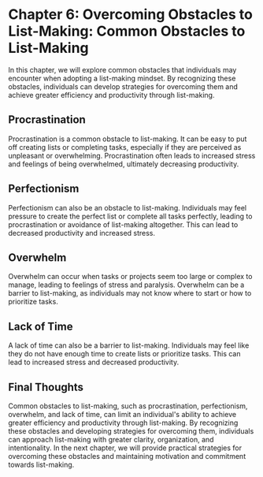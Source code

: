Chapter 6: Overcoming Obstacles to List-Making: Common Obstacles to List-Making
===============================================================================

In this chapter, we will explore common obstacles that individuals may encounter when adopting a list-making mindset. By recognizing these obstacles, individuals can develop strategies for overcoming them and achieve greater efficiency and productivity through list-making.

Procrastination
---------------

Procrastination is a common obstacle to list-making. It can be easy to put off creating lists or completing tasks, especially if they are perceived as unpleasant or overwhelming. Procrastination often leads to increased stress and feelings of being overwhelmed, ultimately decreasing productivity.

Perfectionism
-------------

Perfectionism can also be an obstacle to list-making. Individuals may feel pressure to create the perfect list or complete all tasks perfectly, leading to procrastination or avoidance of list-making altogether. This can lead to decreased productivity and increased stress.

Overwhelm
---------

Overwhelm can occur when tasks or projects seem too large or complex to manage, leading to feelings of stress and paralysis. Overwhelm can be a barrier to list-making, as individuals may not know where to start or how to prioritize tasks.

Lack of Time
------------

A lack of time can also be a barrier to list-making. Individuals may feel like they do not have enough time to create lists or prioritize tasks. This can lead to increased stress and decreased productivity.

Final Thoughts
--------------

Common obstacles to list-making, such as procrastination, perfectionism, overwhelm, and lack of time, can limit an individual's ability to achieve greater efficiency and productivity through list-making. By recognizing these obstacles and developing strategies for overcoming them, individuals can approach list-making with greater clarity, organization, and intentionality. In the next chapter, we will provide practical strategies for overcoming these obstacles and maintaining motivation and commitment towards list-making.
